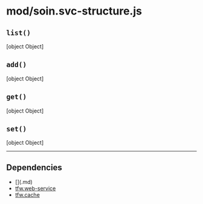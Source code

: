 # mod/soin.svc-structure.js
## `list()`

[object Object]

## `add()`

[object Object]

## `get()`

[object Object]

## `set()`

[object Object]


----

## Dependencies
* [$]($.md)
* [tfw.web-service](tfw.web-service.md)
* [tfw.cache](tfw.cache.md)